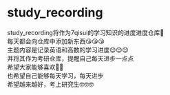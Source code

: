 # study_recording<br>
study_recording将作为7qisui的学习知识的进度进度仓库🙌<br>
每天都会向仓库中添加新东西😘😘😘<br>
主题内容是记录英语和高数的学习进度😊😊😊<br>
并将其作为考研仓库，提醒自己每天进步一点点<br>
希望大家能够喜欢🥰🥰<br>
也希望自己能够每天学习，每天进步<br>
希望越来越好，考上研究生🤓🤓🤓<br>
